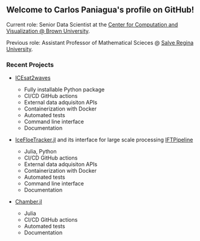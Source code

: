 ## Welcome to Carlos Paniagua's profile on GitHub!

Current role: Senior Data Scientist at the [Center for Computation and Visualization @ Brown University](https://ccv.brown.edu/about/#people).

Previous role: Assistant Professor of Mathematical Scieces @ [Salve Regina University](https://salve.edu/).

### Recent Projects
- [ICEsat2waves](https://github.com/brown-ccv/icesat2-tracks)
  - Fully installable Python package
  - CI/CD GitHub actions
  - External data adquisiton APIs
  - Containerization with Docker
  - Automated tests
  - Command line interface
  - Documentation
    
- [IceFloeTracker.jl](https://github.com/WilhelmusLab/IceFloeTracker.jl) and its interface for large scale processing [IFTPipeline](https://github.com/WilhelmusLab/ice-floe-tracker-pipeline)
  - Julia, Python
  - CI/CD GitHub actions
  - External data adquisiton APIs
  - Containerization with Docker
  - Automated tests
  - Command line interface
  - Documentation

- [Chamber.jl](https://github.com/brown-ccv/Chamber.jl)
  - Julia
  - CI/CD GitHub actions
  - Automated tests
  - Documentation
 
